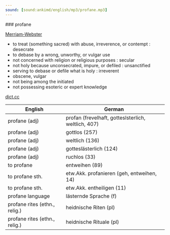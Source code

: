 ```yaml
---
sound: [sound:ankimd/english/mp3/profane.mp3]
---
```


\### profane

[Merriam-Webster](https://www.merriam-webster.com/dictionary/profane)

- to treat (something sacred) with abuse, irreverence, or contempt : desecrate
- to debase by a wrong, unworthy, or vulgar use
- not concerned with religion or religious purposes : secular
- not holy because unconsecrated, impure, or defiled : unsanctified
- serving to debase or defile what is holy : irreverent
- obscene, vulgar
- not being among the initiated
- not possessing esoteric or expert knowledge

[dict.cc](https://www.dict.cc/profane)

| English        | German       |
| -------------- | ------------ |
| profane (adj) | profan (frevelhaft, gotteslsterlich, weltlich, 407) |
| profane (adj) | gottlos (257) |
| profane (adj) | weltlich (136) |
| profane (adj) | gotteslästerlich (124) |
| profane (adj) | ruchlos (33) |
| to profane | entweihen (89) |
| to profane sth. | etw.Akk. profanieren (geh, entweihen, 14) |
| to profane sth. | etw.Akk. entheiligen (11) |
| profane language | lästernde Sprache (f) |
| profane rites (ethn., relig.) | heidnische Riten (pl) |
| profane rites (ethn., relig.) | heidnische Rituale (pl) |
